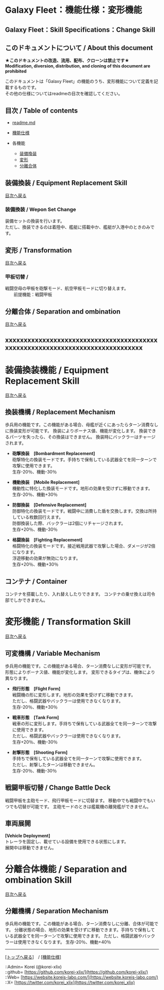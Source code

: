 # Galaxy Fleet：機能仕様：変形機能

## Galaxy Fleet：Skill Specifications：Change Skill

## このドキュメントについて / About this document

**★このドキュメントの改造、流用、配布、クローンは禁止です★**  
    **Modification, diversion, distribution, and cloning of this document are prohibited**  
  
このドキュメントは「Galaxy Fleet」の機能のうち、変形機能について定義を記載するものです。  
その他の仕様についてはreadmeの目次を確認してください。  





## 目次 / Table of contents

* [readme.md](/readme.md)

* [機能仕様](/skill/readme.md)

* 各機能
  * [装備換装](#装備換装--equipment-replacement-skill)
  * [変形](#変形--transformation)
  * [分離合体](#分離合体--separation-and-ombination)





## 装備換装 / Equipment Replacement Skill

[目次へ戻る](#目次--table-of-contents)  
  

### 装備換装 / Wepon Set Change  
  
装備セットの換装を行います。  
ただし、換装できるのは着陸中、艦艇に搭載中か、艦艇が入港中のときのみです。  




## 変形 / Transformation

[目次へ戻る](#目次--table-of-contents)  
  

### 甲板切替 / 
  
戦闘空母の甲板を砲撃モード、航空甲板モードに切り替えます。  
　　前提機能：戦闘甲板  
  





## 分離合体 / Separation and ombination

[目次へ戻る](#目次--table-of-contents)  
  






## xxxxxxxxxxxxxxxxxxxxxxxxxxxxxxxxxxxxxxxxxxxxxxxxxxxxxxxxxxxxxxxxxxxxxxxxxxxxxx



<h1 id="aEquipmentReplacementSkill">装備換装機能 / Equipment Replacement Skill</h1>  
  
[目次へ戻る](#aMokuji)  
  

<h2>換装機構 / Replacement Mechanism</h2>  
歩兵用の機能です。この機能がある場合、母艦が近くにあったらターン消費なしに換装変形が可能です。  
換装によりボーナス値、機能が変化します。  
換装できるパーツを失ったら、その換装はできません。  
換装時にバックラーはチャージされます。  

* **砲撃換装　[Bombardment Replacement]**  
  砲撃特化の換装モードです。手持ちで保有している武器全てを同一ターンで攻撃に使用できます。  
  生存-20％、機動-30％  

* **機動換装　[Mobile Replacement]**  
  機動性に特化した換装モードです。地形の効果を受けずに移動できます。  
  生存-20％、機動+30％  

* **防御換装　[Defensive Replacement]**  
  防御特化の換装モードです。戦闘中に消費した盾を交換します。交換は所持している枚数回行えます。  
  防御換装した際、バックラーは2個にリチャージされます。  
  生存+20％、機動-30％  

* **格闘換装　[Fighting Replacement]**  
  格闘特化の換装モードです。接近戦用武器で攻撃した場合、ダメージが2倍になります。  
  浮遊移動の効果が無効になります。  
  生存+20％、機動+30％  


<h2>コンテナ / Container</h2>  
コンテナを搭載したり、入れ替えしたりできます。  
コンテナの乗せ換えは司令部でしかできません。  
  






<h1 id="aTransformationSkill">変形機能 / Transformation Skill</h1>  
  
[目次へ戻る](#aMokuji)  
  

<h2>可変機構 / Variable Mechanism</h2>  
歩兵用の機能です。この機能がある場合、ターン消費なしに変形が可能です。  
形態によりボーナス値、機能が変化します。  
変形できるタイプは、機体により異なります。  

* **飛行形態　[Flight Form]**  
  戦闘機の形に変形します。地形の効果を受けずに移動できます。  
  ただし、格闘武器やバックラーは使用できなくなります。  
  生存-20％、機動+30％  

* **戦車形態　[Tank Form]**  
  戦車の形に変形します。手持ちで保有している武器全てを同一ターンで攻撃に使用できます。  
  ただし、格闘武器やバックラーは使用できなくなります。  
  生存+20％、機動-30％  

* **射撃形態　[Shooting Form]**  
  手持ちで保有している武器全てを同一ターンで攻撃に使用できます。  
  ただし、射撃したターンは移動できません。  
  生存-20％、機動-30％  
  

<h2>戦闘甲板切替 / Change Battle Deck</h2>  
戦闘甲板を主砲モード、飛行甲板モードに切替ます。  
移動中でも戦闘中でもいつでも切替が可能です。  
主砲モードのときは艦載機の離発艦ができません。  
  




## 車両展開
**[Vehicle Deployment]**  
トレーラを固定し、載せている設備を使用できる状態にします。  
展開中は移動できません。  





<h1 id="aSeparationAndCombinationSkill">分離合体機能 / Separation and ombination Skill</h1>  
  
[目次へ戻る](#aMokuji)  
  

<h2>分離機構 / Separation Mechanism</h2>  
歩兵用の機能です。この機能がある場合、ターン消費なしに分離、合体が可能です。  
分離状態の場合、地形の効果を受けずに移動できます。手持ちで保有している武器全てを同一ターンで攻撃に使用できます。  
ただし、格闘武器やバックラーは使用できなくなります。  
生存-20％、機動+40％  
  













***
[[トップへ戻る]](/readme.md)　/
[[機能仕様]](/skill/readme.md)  
  
::Admin= Korei (@korei-xlix)  
::github= [https://github.com/korei-xlix/](https://github.com/korei-xlix/)  
::Web= [https://website.koreis-labo.com/](https://website.koreis-labo.com/)  
::X= [https://twitter.com/korei_xlix](https://twitter.com/korei_xlix)  
